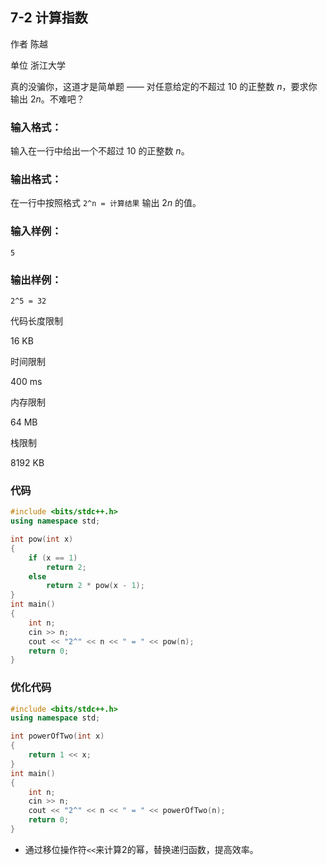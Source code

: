 ## **7-2 计算指数**

作者 陈越

单位 浙江大学

真的没骗你，这道才是简单题 —— 对任意给定的不超过 10 的正整数 *n*，要求你输出 2*n*。不难吧？

### 输入格式：

输入在一行中给出一个不超过 10 的正整数 *n*。

### 输出格式：

在一行中按照格式  `2^n = 计算结果`  输出 2*n* 的值。

### 输入样例：

```in
5
```

### 输出样例：

```out
2^5 = 32
```

代码长度限制

16 KB

时间限制

400 ms

内存限制

64 MB

栈限制

8192 KB

### 代码

```c++
#include <bits/stdc++.h>
using namespace std;

int pow(int x)
{
    if (x == 1)
        return 2;
    else
        return 2 * pow(x - 1);
}
int main()
{
    int n;
    cin >> n;
    cout << "2^" << n << " = " << pow(n);
    return 0;
}
```

### 优化代码

```c++
#include <bits/stdc++.h>
using namespace std;

int powerOfTwo(int x)
{
    return 1 << x;
}
int main()
{
    int n;
    cin >> n;
    cout << "2^" << n << " = " << powerOfTwo(n);
    return 0;
}
```

- 通过移位操作符`<<`来计算2的幂，替换递归函数，提高效率。